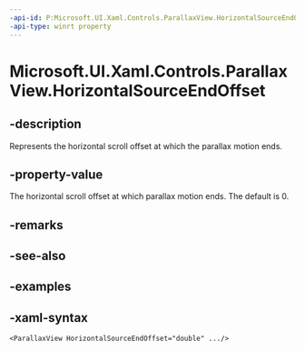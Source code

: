 ```yaml
---
-api-id: P:Microsoft.UI.Xaml.Controls.ParallaxView.HorizontalSourceEndOffset
-api-type: winrt property
---
```

<!-- Property syntax.
public double HorizontalSourceEndOffset { get;  set; }
-->

# Microsoft.UI.Xaml.Controls.ParallaxView.HorizontalSourceEndOffset


## -description

Represents the horizontal scroll offset at which the parallax motion ends.


## -property-value

The horizontal scroll offset at which parallax motion ends. The default is 0.


## -remarks


## -see-also


## -examples


## -xaml-syntax

```xaml
<ParallaxView HorizontalSourceEndOffset="double" .../>
```



